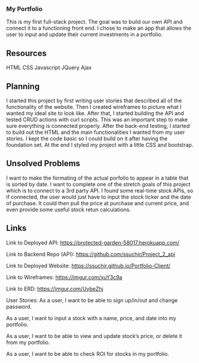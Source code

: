  ### My Portfolio

This is my first full-stack project. The goal was to build our own API and connect it to a functioning front end. I chose to make an app that allows the user to input and update their current investments in a portfolio. 

 ## Resources
HTML CSS Javascript  JQuery Ajax

 ## Planning
I started this project by first writing user stories that described all of the functionality of the website. Then I created wireframes to picture what I wanted my ideal site to look like. 
After that, I started building the API and tested CRUD actions with curl scripts. This was an important step to make sure everything is connected properly. After the back-end testing, I started to build out the HTML and the main functionalities I wanted from my user stories. I kept the code basic so I could build on it after having the foundation set. At the end I styled my project with a little CSS and bootstrap. 

## Unsolved Problems
I want to make the formating of the actual porfolio to appear in a table that is sorted by date. I want to complete one of the stretch goals of this project which is to connect to a 3rd party API. I found some real-time stock APIs, so if connected, the user would just have to input the stock ticker and the date of purchase. It could then pull the price at purchase and current price, and even provide some useful stock retun calculations.

## Links

Link to Deployed API: https://protected-garden-58017.herokuapp.com/

Link to Backend Repo (API): https://github.com/ssuchir/Project_2_api 

Link to Deployed Website: https://ssuchir.github.io/Portfolio-Client/

Link to Wireframes: https://imgur.com/xuY3c9a

Link to ERD: https://imgur.com/UybeZhj

  User Stories:
  As a user, I want to be able to sign up/in/out and change password. 
  
  As a user, I want to input a stock with a name, price, and date into my portfolio.
  
  As a user, I want to be able to view and update stock’s price, or delete it from my portfolio.
  
  As a user, I want to be able to check ROI for stocks in my portfolio.

